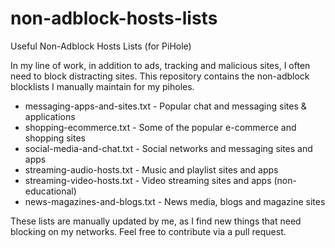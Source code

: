 # non-adblock-hosts-lists
Useful Non-Adblock Hosts Lists (for PiHole)

In my line of work, in addition to ads, tracking and malicious sites, I often need to block distracting sites. This repository contains the non-adblock blocklists I manually maintain for my piholes.

* messaging-apps-and-sites.txt - Popular chat and messaging sites & applications
* shopping-ecommerce.txt	- Some of the popular e-commerce and shopping sites
* social-media-and-chat.txt	- Social networks and messaging sites and apps
* streaming-audio-hosts.txt	- Music and playlist sites and apps
* streaming-video-hosts.txt - Video streaming sites and apps (non-educational)
* news-magazines-and-blogs.txt - News media, blogs and magazine sites

These lists are manually updated by me, as I find new things that need blocking on my networks. Feel free to contribute via a pull request.
